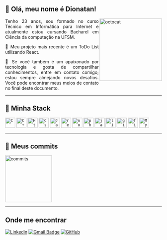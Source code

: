 ## 💜 Olá, meu nome é Dionatan!

<img align="right" height="200" alt="octocat" src="https://github.com/user-attachments/assets/4e742b45-d4d1-4a44-8ab3-b79a6ace3763">

<p align="justify">Tenho 23 anos, sou formado no curso Técnico em Informática para Internet e atualmente estou cursando Bacharel em Ciência da computação na UFSM.
</p>

<p align="justify">
  🔭 Meu projeto mais recente é um ToDo List utilizando React.
</p>

<p align="justify">
  💬 Se você também é um apaixonado por tecnologia e gosta de compartilhar conhecimentos, entre em contato comigo; estou sempre almejando novos desafios. Você pode encontrar meus meios de contato no final deste documento.
</p>



---

## 🚀 Minha Stack
  
  <code><img title="C" height="32" src="https://cdn.iconscout.com/icon/free/png-512/c-programming-569564.png" alt="C"/></code>
  <code><img title="C++" height="32" src="https://github.com/user-attachments/assets/3cdf20be-6743-47a8-be36-c6e7aba05d36" alt="C++"/></code>
  <code><img title="Html" height="32" src="https://github.com/user-attachments/assets/4c4f8a43-88d7-410e-b7b0-77a7e4427ee8" alt="Html"/></code>
  <code><img title="Css" height="32" src="https://github.com/user-attachments/assets/987a3914-6ed7-484d-a64a-ec63798731b7" alt="Css"/></code>
  <code><img title="Javascript" height="32" src="https://github.com/user-attachments/assets/2dd78f84-7424-4dff-b80e-df398aa65829" alt="Javascript"/></code>
  <code><img title="React.js" height="32" src="https://github.com/user-attachments/assets/0444acef-f350-4d5a-a4e6-706967417a47" alt="react"/></code>
  <code><img title="Node.js" height="32" src="https://github.com/user-attachments/assets/6d169949-828d-42d5-9d57-21423d7afb9a" alt="node"/></code>
  <code><img title="php" height="32" src="https://github.com/user-attachments/assets/99075a31-f657-4bf8-9574-76578cc27197" alt="php"/></code>
  <code><img title="Java" height="32" src="https://github.com/user-attachments/assets/0ae94e90-e62d-48af-b204-61fe8d19f0a8" alt="java"/></code>
  <code><img title="Linux Mint" height="32" src="https://github.com/user-attachments/assets/c61b17b9-4500-4110-b1a2-a2347a008b58" alt="linux-mint"/></code>
  <code><img title="Git" height="32" src="https://github.com/user-attachments/assets/1954ed0d-f915-4d36-8c00-6f34cc6e455b" alt="git"/></code>
  <code><img title="Figma" height="32" src="https://github.com/user-attachments/assets/6da64f3e-40fa-4ca7-b209-4fc158fcafd6" alt="figma"/></code>
  <code><img title="MySQL" height="32" src="https://github.com/user-attachments/assets/59b70405-fa7b-4abf-a425-ac91f1857217" alt="MySQL"/></code>
  
---

## :memo: Meus commits

<div align="left"><img height="150" src="https://github.com/user-attachments/assets/9481a054-10c7-4219-83ac-96d127979fae" alt="commits"> </div>

---

##  Onde me encontrar

[![Linkedin](https://img.shields.io/badge/-DionatanRodrigues-blue?style=flat-square&logo=Linkedin&logoColor=white&link=https://www.linkedin.com/in/dionatan-eduardo-correa-rodrigues-76b507255/)](https://www.linkedin.com/in/dionatan-eduardo-correa-rodrigues-76b507255/)
[![Gmail Badge](https://img.shields.io/badge/-derodrigues@inf.ufsm.br-006bed?style=flat-square&logo=Gmail&logoColor=white&link=mailto:derodrigues@inf.ufsm.br)](mailto:derodrigues@inf.ufsm.br)
[![GitHub](https://img.shields.io/github/followers/Dionatan2019Rodrigues?label=follow&style=social)](https://github.com/Dionatan2019Rodrigues)
